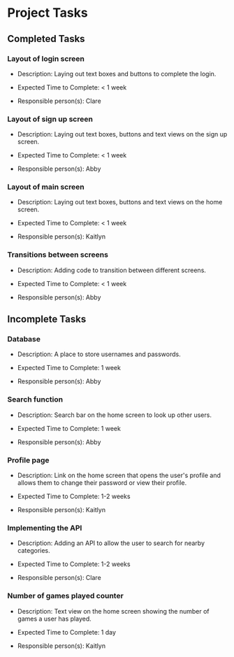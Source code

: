 # Project Tasks

## Completed Tasks

### Layout of login screen

* Description: Laying out text boxes and buttons to complete the login.

* Expected Time to Complete: < 1 week

* Responsible person(s): Clare

### Layout of sign up screen

* Description: Laying out text boxes, buttons and text views on the sign up screen.

* Expected Time to Complete: < 1 week

* Responsible person(s): Abby

### Layout of main screen

* Description: Laying out text boxes, buttons and text views on the home screen.

* Expected Time to Complete: < 1 week

* Responsible person(s): Kaitlyn

### Transitions between screens

* Description: Adding code to transition between different screens.

* Expected Time to Complete: < 1 week

* Responsible person(s): Abby

## Incomplete Tasks

### Database

* Description: A place to store usernames and passwords.

* Expected Time to Complete: 1 week

* Responsible person(s): Abby

### Search function

* Description: Search bar on the home screen to look up other users.

* Expected Time to Complete: 1 week

* Responsible person(s): Abby

### Profile page

* Description: Link on the home screen that opens the user's profile and allows them to change their password or view their profile.

* Expected Time to Complete: 1-2 weeks

* Responsible person(s): Kaitlyn

### Implementing the API

* Description: Adding an API to allow the user to search for nearby categories.

* Expected Time to Complete: 1-2 weeks

* Responsible person(s): Clare

### Number of games played counter

* Description: Text view on the home screen showing the number of games a user has played.

* Expected Time to Complete: 1 day

* Responsible person(s): Kaitlyn